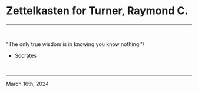 # Zettelkasten for Turner, Raymond C.

---

<br>


"The only true wisdom is in knowing you know nothing."\
  - Socrates
 

</br>

---
March 16th, 2024
